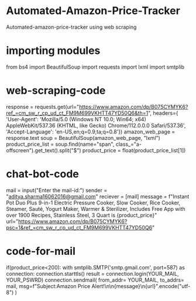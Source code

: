 # Automated-Amazon-Price-Tracker
Automated-amazon-price-tracker using web scraping
# importing modules

from bs4 import BeautifulSoup
import requests
import lxml
import smtplib

# web-scraping-code

response = requests.get(url="https://www.amazon.com/dp/B075CYMYK6?ref_=cm_sw_r_cp_ud_ct_FM9M699VKHTT47YD50Q6&th=1",
                        headers={
                            'User-Agent': 'Mozilla/5.0 (Windows NT 10.0; Win64; x64) AppleWebKit/537.36 (KHTML, like Gecko) Chrome/112.0.0.0 Safari/537.36',
                            'Accept-Language': 'en-US,en;q=0.9,ta;q=0.8'})
amazon_web_page = response.text
soup = BeautifulSoup(amazon_web_page, "lxml")
product_price_list = soup.find(name="span", class_="a-offscreen").get_text().split("$")
product_price = float(product_price_list[1])

# chat-bot-code
mail = input("Enter the mail-id:")
sender = "aditya.sharma16062016@gmail.com"
reciever = [mail]
message = f"Instant Pot Duo Plus 9-in-1 Electric Pressure Cooker, Slow Cooker, Rice Cooker, Steamer, Sauté, Yogurt Maker, Warmer & Sterilizer, Includes Free App with over 1900 Recipes, Stainless Steel, 3 Quart is {product_price}"
url="https://www.amazon.com/dp/B075CYMYK6?psc=1&ref_=cm_sw_r_cp_ud_ct_FM9M699VKHTT47YD50Q6"
# code-for-mail
if(product_price<200):
    with smtplib.SMTP('smtp.gmail.com', port=587) as connection:
        connection.starttls()
        result = connection.login(YOUR_MAIL, YOUR_PSWRD)
        connection.sendmail(
            from_addr= YOUR_MAIL,
            to_addrs= mail,
            msg=f"Subject:Amazon Price Alert!\n\n{message}\n{url}".encode("utf-8")
        )
